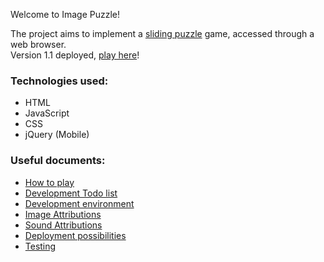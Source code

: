 Welcome to Image Puzzle!

The project aims to implement a [sliding puzzle](https://en.wikipedia.org/wiki/Sliding_puzzle) game, accessed through a web browser.<br/>
Version 1.1 deployed, [play here](http://justc0de.github.io/imagepuzzle/)!

### Technologies used:
* HTML
* JavaScript
* CSS
* jQuery (Mobile)

### Useful documents:
* [How to play](https://github.com/justc0de/imagepuzzle/wiki/How-to-play)
* [Development Todo list](https://github.com/justc0de/imagepuzzle/wiki/To-Do)
* [Development environment](https://github.com/justc0de/imagepuzzle/wiki/Development-environment)
* [Image Attributions](https://github.com/justc0de/imagepuzzle/wiki/Image-Attributions)
* [Sound Attributions](https://github.com/justc0de/imagepuzzle/wiki/Sound-Attributions)
* [Deployment possibilities](https://github.com/justc0de/imagepuzzle/wiki/Deployment-possibilities)
* [Testing](https://github.com/justc0de/imagepuzzle/wiki/Testing)
